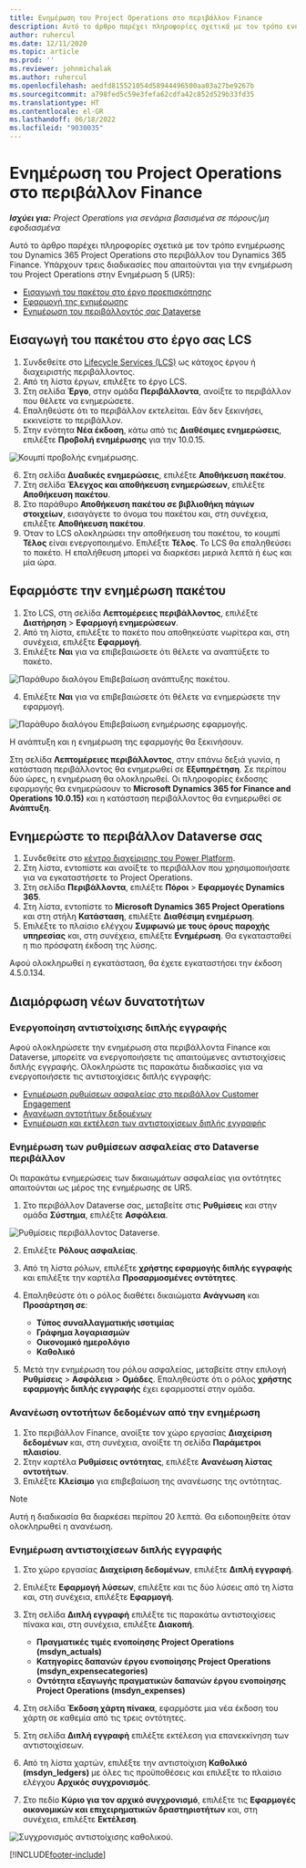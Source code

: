 ```yaml
---
title: Ενημέρωση του Project Operations στο περιβάλλον Finance
description: Αυτό το άρθρο παρέχει πληροφορίες σχετικά με τον τρόπο ενημέρωσης του Project Operations στο περιβάλλον του Dynamics 365 Finance.
author: ruhercul
ms.date: 12/11/2020
ms.topic: article
ms.prod: ''
ms.reviewer: johnmichalak
ms.author: ruhercul
ms.openlocfilehash: aedfd815521054d58944496500aa03a27be9267b
ms.sourcegitcommit: a798fed5c59e3fefa62cdfa42c852d529b33fd35
ms.translationtype: HT
ms.contentlocale: el-GR
ms.lasthandoff: 06/18/2022
ms.locfileid: "9030035"
---
```

# <a name="update-project-operations-in-your-finance-environment"></a>Ενημέρωση του Project Operations στο περιβάλλον Finance

_**Ισχύει για:** Project Operations για σενάρια βασισμένα σε πόρους/μη εφοδιασμένα_


Αυτό το άρθρο παρέχει πληροφορίες σχετικά με τον τρόπο ενημέρωσης του Dynamics 365 Project Operations στο περιβάλλον του Dynamics 365 Finance. Υπάρχουν τρεις διαδικασίες που απαιτούνται για την ενημέρωση του Project Operations στην Ενημέρωση 5 (UR5):

- [Εισαγωγή του πακέτου στο έργο προεπισκόπησης](#import)
- [Εφαρμογή της ενημέρωσης](#apply)
- [Ενημέρωση του περιβάλλοντός σας Dataverse](#update)

## <a name="import-the-package-into-your-lcs-project"></a><a name="import"></a>Εισαγωγή του πακέτου στο έργο σας LCS

1. Συνδεθείτε στο [Lifecycle Services (LCS)](https://lcs.dynamics.com/) ως κάτοχος έργου ή διαχειριστής περιβάλλοντος.
2. Από τη λίστα έργων, επιλέξτε το έργο LCS.
3. Στη σελίδα **Έργο**, στην ομάδα **Περιβάλλοντα**, ανοίξτε το περιβάλλον που θέλετε να ενημερώσετε.
4. Επαληθεύστε ότι το περιβάλλον εκτελείται. Εάν δεν ξεκινήσει, εκκινείστε το περιβάλλον.
5. Στην ενότητα **Νέα έκδοση**, κάτω από τις **Διαθέσιμες ενημερώσεις**, επιλέξτε **Προβολή ενημέρωσης** για την 10.0.15.

![Κουμπί προβολής ενημέρωσης.](media/view-update.png)

6. Στη σελίδα **Δυαδικές ενημερώσεις**, επιλέξτε **Αποθήκευση πακέτου**.
7. Στη σελίδα **Έλεγχος και αποθήκευση ενημερώσεων**, επιλέξτε **Αποθήκευση πακέτου**.
8. Στο παράθυρο **Αποθήκευση πακέτου σε βιβλιοθήκη πάγιων στοιχείων**, εισαγάγετε το όνομα του πακέτου και, στη συνέχεια, επιλέξτε **Αποθήκευση πακέτου**.
9. Όταν το LCS ολοκληρώσει την αποθήκευση του πακέτου, το κουμπί **Τέλος** είναι ενεργοποιημένο. Επιλέξτε **Τέλος**. Το LCS θα επαληθεύσει το πακέτο. Η επαλήθευση μπορεί να διαρκέσει μερικά λεπτά ή έως και μία ώρα.


## <a name="apply-the-package-update"></a><a name="apply"></a>Εφαρμόστε την ενημέρωση πακέτου

1. Στο LCS, στη σελίδα **Λεπτομέρειες περιβάλλοντος**, επιλέξτε **Διατήρηση** > **Εφαρμογή ενημερώσεων**.
2. Από τη λίστα, επιλέξτε το πακέτο που αποθηκεύατε νωρίτερα και, στη συνέχεια, επιλέξτε **Εφαρμογή**.
3. Επιλέξτε **Ναι** για να επιβεβαιώσετε ότι θέλετε να αναπτύξετε το πακέτο.

![Παράθυρο διαλόγου Επιβεβαίωση ανάπτυξης πακέτου.](media/confirm-package-deployment.png)

4. Επιλέξτε **Ναι** για να επιβεβαιώσετε ότι θέλετε να ενημερώσετε την εφαρμογή.

![Παράθυρο διαλόγου Επιβεβαίωση ενημέρωσης εφαρμογής.](media/confirm-application-update.png)

Η ανάπτυξη και η ενημέρωση της εφαρμογής θα ξεκινήσουν. 

Στη σελίδα **Λεπτομέρειες περιβάλλοντος**, στην επάνω δεξιά γωνία, η κατάσταση περιβάλλοντος θα ενημερωθεί σε **Εξυπηρέτηση**. Σε περίπου δύο ώρες, η ενημέρωση θα ολοκληρωθεί. Οι πληροφορίες έκδοσης εφαρμογής θα ενημερώσουν το **Microsoft Dynamics 365 for Finance and Operations 10.0.15)** και η κατάσταση περιβάλλοντος θα ενημερωθεί σε **Ανάπτυξη**.


## <a name="update-your-dataverse-environment"></a><a name="update"></a>Ενημερώστε το περιβάλλον Dataverse σας

1. Συνδεθείτε στο [κέντρο διαχείρισης του Power Platform](https://admin.powerplatform.com/).
2. Στη λίστα, εντοπίστε και ανοίξτε το περιβάλλον που χρησιμοποιήσατε για να εγκαταστήσετε το Project Operations.
3. Στη σελίδα **Περιβάλλοντα**, επιλέξτε **Πόροι** > **Εφαρμογές Dynamics 365**.
4. Στη λίστα, εντοπίστε το **Microsoft Dynamics 365 Project Operations** και στη στήλη **Κατάσταση**, επιλέξτε **Διαθέσιμη ενημέρωση**.
5. Επιλέξτε το πλαίσιο ελέγχου **Συμφωνώ με τους όρους παροχής υπηρεσίας** και, στη συνέχεια, επιλέξτε **Ενημέρωση**. Θα εγκατασταθεί η πιο πρόσφατη έκδοση της λύσης.

Αφού ολοκληρωθεί η εγκατάσταση, θα έχετε εγκαταστήσει την έκδοση 4.5.0.134.

## <a name="configure-new-features"></a>Διαμόρφωση νέων δυνατοτήτων

### <a name="enable-dual-write-mapping"></a>Ενεργοποίηση αντιστοίχισης διπλής εγγραφής

Αφού ολοκληρώσετε την ενημέρωση στα περιβάλλοντα Finance και Dataverse, μπορείτε να ενεργοποιήσετε τις απαιτούμενες αντιστοιχίσεις διπλής εγγραφής. Ολοκληρώστε τις παρακάτω διαδικασίες για να ενεργοποιήσετε τις αντιστοιχίσεις διπλής εγγραφής:

- [Ενημέρωση ρυθμίσεων ασφαλείας στο περιβάλλον Customer Engagement](#security)
- [Ανανέωση οντοτήτων δεδομένων](#refresh)
- [Ενημέρωση και εκτέλεση των αντιστοιχίσεων διπλής εγγραφής](#run)

### <a name="update-security-settings-on-the-dataverse-environment"></a><a name="security"></a>Ενημέρωση των ρυθμίσεων ασφαλείας στο Dataverse περιβάλλον

Οι παρακάτω ενημερώσεις των δικαιωμάτων ασφαλείας για οντότητες απαιτούνται ως μέρος της ενημέρωσης σε UR5.

1. Στο περιβάλλον Dataverse σας, μεταβείτε στις **Ρυθμίσεις** και στην ομάδα **Σύστημα**, επιλέξτε **Ασφάλεια**.

![Ρυθμίσεις περιβάλλοντος Dataverse.](media/Picture21.png)

2. Επιλέξτε **Ρόλους ασφαλείας**.
3. Από τη λίστα ρόλων, επιλέξτε **χρήστης εφαρμογής διπλής εγγραφής** και επιλέξτε την καρτέλα **Προσαρμοσμένες οντότητες**. 
4. Επαληθεύστε ότι ο ρόλος διαθέτει δικαιώματα **Ανάγνωση** και **Προσάρτηση σε**:

      - **Τύπος συναλλαγματικής ισοτιμίας**
      - **Γράφημα λογαριασμών** 
      - **Οικονομικό ημερολόγιο** 
      - **Καθολικό**

5. Μετά την ενημέρωση του ρόλου ασφαλείας, μεταβείτε στην επιλογή **Ρυθμίσεις** > **Ασφάλεια** > **Ομάδες**. Επαληθεύστε ότι ο ρόλος **χρήστης εφαρμογής διπλής εγγραφής** έχει εφαρμοστεί στην ομάδα. 

### <a name="refresh-data-entities-from-the-update"></a><a name="refresh"></a>Ανανέωση οντοτήτων δεδομένων από την ενημέρωση

1. Στο περιβάλλον Finance, ανοίξτε τον χώρο εργασίας **Διαχείριση δεδομένων** και, στη συνέχεια, ανοίξτε τη σελίδα **Παράμετροι πλαισίου**.
2. Στην καρτέλα **Ρυθμίσεις οντότητας**, επιλέξτε **Ανανέωση λίστας οντοτήτων**.
3. Επιλέξτε **Κλείσιμο** για επιβεβαίωση της ανανέωσης της οντότητας.

 > [!NOTE]
 > Αυτή η διαδικασία θα διαρκέσει περίπου 20 λεπτά. Θα ειδοποιηθείτε όταν ολοκληρωθεί η ανανέωση.

### <a name="update-dual-write-mappings"></a><a name="run"></a>Ενημέρωση αντιστοιχίσεων διπλής εγγραφής

1. Στο χώρο εργασίας **Διαχείριση δεδομένων**, επιλέξτε **Διπλή εγγραφή**.
2. Επιλέξτε **Εφαρμογή λύσεων**, επιλέξτε και τις δύο λύσεις από τη λίστα και, στη συνέχεια, επιλέξτε **Εφαρμογή**.
3. Στη σελίδα **Διπλή εγγραφή** επιλέξτε τις παρακάτω αντιστοιχίσεις πίνακα και, στη συνέχεια, επιλέξτε **Διακοπή**.

    - **Πραγματικές τιμές ενοποίησης Project Operations (msdyn_actuals)**
    - **Κατηγορίες δαπανών έργου ενοποίησης Project Operations (msdyn_expensecategories)**
    - **Οντότητα εξαγωγής πραγματικών δαπανών έργου ενοποίησης Project Operations (msdyn_expenses)**

4. Στη σελίδα **Έκδοση χάρτη πίνακα**, εφαρμόστε μια νέα έκδοση του χάρτη σε καθεμία από τις τρεις οντότητες.
5. Στη σελίδα **Διπλή εγγραφή** επιλέξτε εκτέλεση για επανεκκίνηση των αντιστοιχίσεων.
6. Από τη λίστα χαρτών, επιλέξτε την αντιστοίχιση **Καθολικό (msdyn_ledgers)** με όλες τις προϋποθέσεις και επιλέξτε το πλαίσιο ελέγχου **Αρχικός συγχρονισμός**. 
7. Στο πεδίο **Κύριο για τον αρχικό συγχρονισμό**, επιλέξτε τις **Εφαρμογές οικονομικών και επιχειρηματικών δραστηριοτήτων** και, στη συνέχεια, επιλέξτε **Εκτέλεση**.
 
 ![Συγχρονισμός αντιστοίχισης καθολικού.](media/DW6.png)
 


[!INCLUDE[footer-include](../includes/footer-banner.md)]